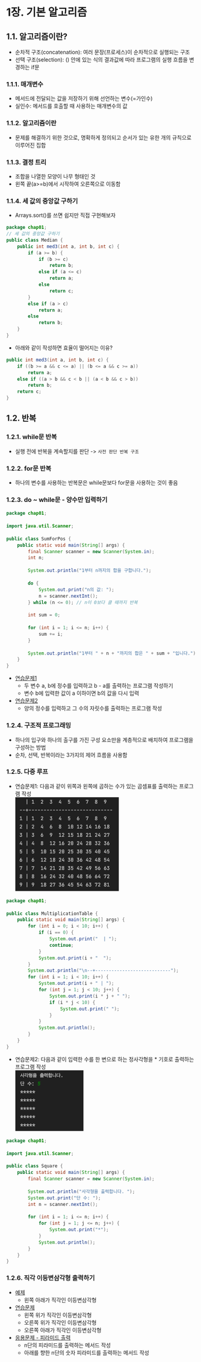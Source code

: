 # 1장. 기본 알고리즘
## 1.1. 알고리즘이란?
- 순차적 구조(concatenation): 여러 문장(프로세스)이 순차적으로 실행되는 구조
- 선택 구조(selection): () 안에 있는 식의 결과값에 따라 프로그램의 실행 흐름을 변경하는 if문
### 1.1.1. 매개변수
- 메서드에 전달되는 값을 저장하기 위해 선언하는 변수(=가인수)
- 실인수: 메서드를 호출할 때 사용하는 매개변수의 값
### 1.1.2. 알고리즘이란
- 문제를 해결하기 위한 것으로, 명확하게 정의되고 순서가 있는 유한 개의 규칙으로 이루어진 집합
### 1.1.3. 결정 트리
- 조합을 나열한 모양이 나무 형태인 것
- 왼쪽 끝(a>=b)에서 시작하여 오른쪽으로 이동함

### 1.1.4. 세 값의 중앙값 구하기
- Arrays.sort()를 쓰면 쉽지만 직접 구현해보자
```java
package chap01;
// 세 값의 중앙값 구하기
public class Median {
    public int med3(int a, int b, int c) {
        if (a >= b) {
            if (b >= c)
                return b;
            else if (a <= c)
                return a;
            else
                return c;
        }
        else if (a > c)
            return a;
        else
            return b;
    }
}
```
- 아래와 같이 작성하면 효율이 떨어지는 이유?
```java
public int med3(int a, int b, int c) {
    if ((b >= a && c <= a) || (b <= a && c >= a))
        return a;
    else if ((a > b && c < b || (a < b && c > b))
        return b;
    return c;
}
```
## 1.2. 반복
### 1.2.1. while문 반복
- 실행 전에 반복을 계속할지를 판단 -> `사전 판단 반복 구조`

### 1.2.2. for문 반복
- 하나의 변수를 사용하는 반복문은 while문보다 for문을 사용하는 것이 좋음

### 1.2.3. do ~ while문 - 양수만 입력하기
```java
package chap01;

import java.util.Scanner;

public class SumForPos {
    public static void main(String[] args) {
        final Scanner scanner = new Scanner(System.in);
        int n;

        System.out.println("1부터 n까지의 합을 구합니다.");

        do {
            System.out.print("n의 값: ");
            n = scanner.nextInt();
        } while (n <= 0); // n이 0보다 클 때까지 반복

        int sum = 0;

        for (int i = 1; i <= n; i++) {
            sum += i;
        }

        System.out.println("1부터 " + n + "까지의 합은 " + sum + "입니다.");
    }
}
```
- [연습문제1](doit/src/../../../doit/src/chap01/DiffOfTwoIntegers.java)
  - 두 변수 a, b에 정수를 입력하고 b - a를 출력하는 프로그램 작성하기
  - 변수 b에 입력한 값이 a 이하이면 b의 값을 다시 입력
- [연습문제2](../doit/src/chap01/DigitOfPos.java)
  - 양의 정수를 입력하고 그 수의 자릿수를 출력하는 프로그램 작성

### 1.2.4. 구조적 프로그래밍
- 하나의 입구와 하나의 출구를 가진 구성 요소만을 계층적으로 배치하여 프로그램을 구성하는 방법
- 순차, 선택, 반복이라는 3가지의 제어 흐름을 사용함

### 1.2.5. 다중 루프
- 연습문제1: 다음과 같이 위쪽과 왼쪽에 곱하는 수가 있는 곱셈표를 출력하는 프로그램 작성<br/>
![](assets/ex12.png)
```java
package chap01;

public class MultiplicationTable {
    public static void main(String[] args) {
        for (int i = 0; i < 10; i++) {
            if (i == 0) {
                System.out.print("  | ");
                continue;
            }
            System.out.print(i + "  ");
        }
        System.out.println("\n--+----------------------------");
        for (int i = 1; i < 10; i++) {
            System.out.print(i + " | ");
            for (int j = 1; j < 10; j++) {
                System.out.print(i * j + " ");
                if (i * j < 10) {
                    System.out.print(" ");
                }
            }
            System.out.println();
        }
    }
}
```
- 연습문제2: 다음과 같이 입력한 수를 한 변으로 하는 정사각형을 * 기호로 출력하는 프로그램 작성<br/>
![](assets/ex14.png)
```java
package chap01;

import java.util.Scanner;

public class Square {
    public static void main(String[] args) {
        final Scanner scanner = new Scanner(System.in);

        System.out.println("사각형을 출력합니다. ");
        System.out.print("단 수: ");
        int n = scanner.nextInt();

        for (int i = 1; i <= n; i++) {
            for (int j = 1; j <= n; j++) {
                System.out.print("*");
            }
            System.out.println();
        }
    }
}
```

### 1.2.6. 직각 이등변삼각형 출력하기
- [예제]((doit/src/../../../doit/src/chap01/TriangleLB.java))
  - 왼쪽 아래가 직각인 이등변삼각형
- [연습문제](doit/src/chap01/../../../../doit/src/chap01/Triangles.java)
  - 왼쪽 위가 직각인 이등변삼각형
  - 오른쪽 위가 직각인 이등변삼각형
  - 오른쪽 아래가 직각인 이등변삼각형
- [응용문제 - 피라미드 출력](doit/src/chap01/../../../../doit/src/chap01/Pyramids.java)
  - n단의 피라미드를 출력하는 메서드 작성
  - 아래를 향한 n단의 숫자 피라미드를 출력하는 메서드 작성

